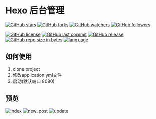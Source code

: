 # Hexo 后台管理
[![GitHub stars](https://img.shields.io/github/stars/itning/hexo-admin.svg?style=social&label=Stars)]()
[![GitHub forks](https://img.shields.io/github/forks/itning/hexo-admin.svg?style=social&label=Fork)]()
[![GitHub watchers](https://img.shields.io/github/watchers/itning/hexo-admin.svg?style=social&label=Watch)]()
[![GitHub followers](https://img.shields.io/github/followers/itning.svg?style=social&label=Follow)]()

[![GitHub license](https://img.shields.io/github/license/itning/hexo-admin.svg)](https://github.com/itning/hexo-admin/blob/master/LICENSE)
[![GitHub last commit](https://img.shields.io/github/last-commit/itning/hexo-admin.svg)]()
[![GitHub release](https://img.shields.io/github/release/itning/hexo-admin.svg)]()
[![GitHub repo size in bytes](https://img.shields.io/github/repo-size/itning/hexo-admin.svg)]()
[![language](https://img.shields.io/badge/language-JAVA-orange.svg)]()

## 如何使用
1. clone project
2. 修改application.yml文件
3. 启动(默认端口 8080)
## 预览
![index](https://github.com/itning/hexo-admin/blob/master/pic/index.png)
![new_post](https://github.com/itning/hexo-admin/blob/master/pic/new_post.png)
![update](https://github.com/itning/hexo-admin/blob/master/pic/update.png)